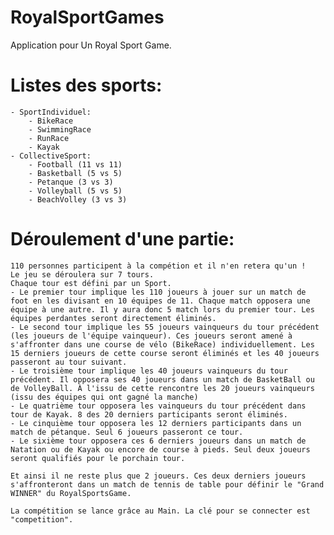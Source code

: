 # RoyalSportGames
Application pour Un Royal Sport Game.

# Listes des sports:
    - SportIndividuel:
        - BikeRace
        - SwimmingRace
        - RunRace
        - Kayak
    - CollectiveSport: 
        - Football (11 vs 11)
        - Basketball (5 vs 5)
        - Petanque (3 vs 3)
        - Volleyball (5 vs 5)
        - BeachVolley (3 vs 3)
# Déroulement d'une partie:
    110 personnes participent à la compétion et il n'en retera qu'un !
    Le jeu se déroulera sur 7 tours.
    Chaque tour est défini par un Sport.
    - Le premier tour implique les 110 joueurs à jouer sur un match de foot en les divisant en 10 équipes de 11. Chaque match opposera une équipe à une autre. Il y aura donc 5 match lors du premier tour. Les équipes perdantes seront directement éliminés.
    - Le second tour implique les 55 joueurs vainqueurs du tour précédent (les joueurs de l'équipe vainqueur). Ces joueurs seront amené à s'affronter dans une course de vélo (BikeRace) individuellement. Les 15 derniers joueurs de cette course seront éliminés et les 40 joueurs passeront au tour suivant.
    - Le troisième tour implique les 40 joueurs vainqueurs du tour précédent. Il opposera ses 40 joueurs dans un match de BasketBall ou de VolleyBall. À l'issu de cette rencontre les 20 joueurs vainqueurs (issu des équipes qui ont gagné la manche)
    - Le quatrième tour opposera les vainqueurs du tour précédent dans tour de Kayak. 8 des 20 derniers participants seront éliminés. 
    - Le cinquième tour opposera les 12 derniers participants dans un match de pétanque. Seul 6 joueurs passeront ce tour.
    - Le sixième tour opposera ces 6 derniers joueurs dans un match de Natation ou de Kayak ou encore de course à pieds. Seul deux joueurs seront qualifiés pour le porchain tour.

    Et ainsi il ne reste plus que 2 joueurs. Ces deux derniers joueurs s'affronteront dans un match de tennis de table pour définir le "Grand WINNER" du RoyalSportsGame.

    La compétition se lance grâce au Main. La clé pour se connecter est "competition".
